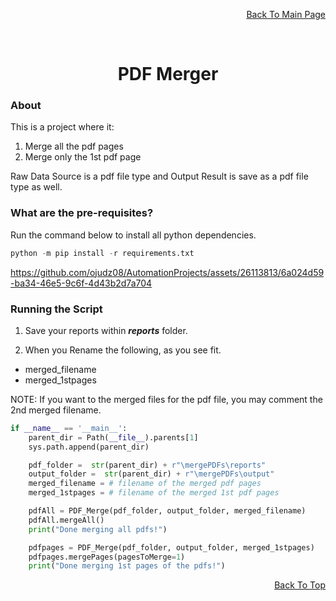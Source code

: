 <p align="right"><a href="https://github.com/ojudz08/AutomationProjects/tree/main">Back To Main Page</a></p>


<!-- PROJECT LOGO -->
<br />
<div align="center">
<h1 align="center">PDF Merger</h1>
</div>


<!-- ABOUT PROJECT -->
### About

This is a project where it:
1. Merge all the pdf pages
2. Merge only the 1st pdf page

Raw Data Source is a pdf file type and Output Result is save as a pdf file type as well.

### What are the pre-requisites?

Run the command below to install all python dependencies.

```Python
python -m pip install -r requirements.txt
```


https://github.com/ojudz08/AutomationProjects/assets/26113813/6a024d59-ba34-46e5-9c6f-4d43b2d7a704


### Running the Script
1. Save your reports within __*reports*__ folder.

2. When you Rename the following, as you see fit.
- merged_filename
- merged_1stpages

NOTE: If you want to the merged files for the pdf file, you may comment the 2nd merged filename.

```Python
if __name__ == '__main__':
    parent_dir = Path(__file__).parents[1]
    sys.path.append(parent_dir)

    pdf_folder =  str(parent_dir) + r"\mergePDFs\reports"
    output_folder =  str(parent_dir) + r"\mergePDFs\output"
    merged_filename = # filename of the merged pdf pages
    merged_1stpages = # filename of the merged 1st pdf pages

    pdfAll = PDF_Merge(pdf_folder, output_folder, merged_filename)
    pdfAll.mergeAll()
    print("Done merging all pdfs!")

    pdfpages = PDF_Merge(pdf_folder, output_folder, merged_1stpages)
    pdfpages.mergePages(pagesToMerge=1)
    print("Done merging 1st pages of the pdfs!")

```


<p align="right"><a href="#top">Back To Top</a></p>
